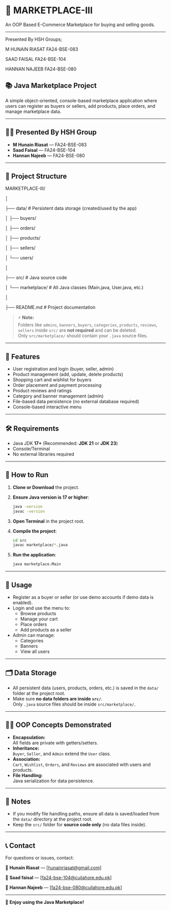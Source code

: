 # 🛒 MARKETPLACE-III

An OOP Based E-Commerce Marketplace for buying and selling goods.


---


Presented By HSH Groups;

M HUNAIN RIASAT   FA24-BSE-083

SAAD FAISAL       FA24-BSE-104

HANNAN NAJEEB     FA24-BSE-080



## 📚 Java Marketplace Project
A simple object-oriented, console-based marketplace application where users can register as buyers or sellers, add products, place orders, and manage marketplace data.

---

## 👨‍💻 Presented By **HSH Group**
- **M Hunain Riasat** — FA24-BSE-083
- **Saad Faisal** — FA24-BSE-104
- **Hannan Najeeb** — FA24-BSE-080

---

## 📁 Project Structure
MARKETPLACE-III/

│

├── data/ # Persistent data storage (created/used by the app)

│ ├── buyers/

│ ├── orders/

│ ├── products/

│ ├── sellers/

│ └── users/

│

├── src/ # Java source code

│ └── marketplace/ # All Java classes (Main.java, User.java, etc.)

│

├── README.md # Project documentation


> ⚡ **Note:**  
> Folders like `admins`, `banners`, `buyers`, `categories`, `products`, `reviews`, `sellers` inside `src/` are **not required** and can be deleted.  
> Only `src/marketplace/` should contain your `.java` source files.

---

## 🚀 Features
- User registration and login (buyer, seller, admin)
- Product management (add, update, delete products)
- Shopping cart and wishlist for buyers
- Order placement and payment processing
- Product reviews and ratings
- Category and banner management (admin)
- File-based data persistence (no external database required)
- Console-based interactive menu

---

## 🛠️ Requirements
- Java JDK **17+** (Recommended: **JDK 21** or **JDK 23**)
- Console/Terminal
- No external libraries required

---

## 📝 How to Run

1. **Clone or Download** the project.
2. **Ensure Java version is 17 or higher**:
    ```bash
    java -version
    javac -version
    ```
3. **Open Terminal** in the project root.

4. **Compile the project**:
    ```bash
    cd src
    javac marketplace/*.java
    ```

5. **Run the application**:
    ```bash
    java marketplace.Main
    ```

---

## 🧩 Usage
- Register as a buyer or seller (or use demo accounts if demo data is enabled).
- Login and use the menu to:
  - Browse products
  - Manage your cart
  - Place orders
  - Add products as a seller
- Admin can manage:
  - Categories
  - Banners
  - View all users

---

## 🗂️ Data Storage
- All persistent data (users, products, orders, etc.) is saved in the `data/` folder at the project root.
- Make sure **no data folders are inside `src/`**.  
  Only `.java` source files should be inside `src/marketplace/`.

---

## 🧑‍💻 OOP Concepts Demonstrated
- **Encapsulation:**  
  All fields are private with getters/setters.
- **Inheritance:**  
  `Buyer`, `Seller`, and `Admin` extend the `User` class.
- **Association:**  
  `Cart`, `Wishlist`, `Orders`, and `Reviews` are associated with users and products.
- **File Handling:**  
  Java serialization for data persistence.

---

## 📢 Notes
- If you modify file handling paths, ensure all data is saved/loaded from the `data/` directory at the project root.
- Keep the `src/` folder for **source code only** (no data files inside).

---

## 📞 Contact
For questions or issues, contact:  

📧 **Hunain Riasat** — [hunainriasat@gmail.com]

📧 **Saad faisal** — [fa24-bse-104@cuilahore.edu.pk]

📧 **Hannan Najeeb** — [fa24-bse-080@cuilahore.edu.pk]


---

🎉 **Enjoy using the Java Marketplace!**
